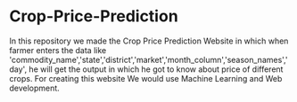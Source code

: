 # Crop-Price-Prediction
In this repository we made the Crop Price Prediction Website in which when farmer enters the data like 'commodity_name','state','district','market','month_column','season_names','day', he will get the output in which he got to know about price of different crops. For creating this website We would use Machine Learning and Web development. 
